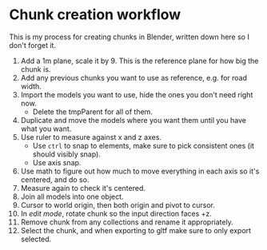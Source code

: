 # Chunk creation workflow
This is my process for creating chunks in Blender, written down here so I don't forget it.

1. Add a 1m plane, scale it by 9. This is the reference plane for how big the chunk is.
2. Add any previous chunks you want to use as reference, e.g. for road width.
3. Import the models you want to use, hide the ones you don't need right now.
   * Delete the tmpParent for all of them.
4. Duplicate and move the models where you want them until you have what you want.
5. Use ruler to measure against x and z axes.
    * Use `ctrl` to snap to elements, make sure to pick consistent ones (it should visibly snap).
    * Use axis snap.
6. Use math to figure out how much to move everything in each axis so it's centered, and do so.
7. Measure again to check it's centered.
8. Join all models into one object.
9. Cursor to world origin, then both origin and pivot to cursor.
10. In *edit mode*, rotate chunk so the input direction faces +z. 
11. Remove chunk from any collections and rename it appropriately.
12. Select the chunk, and when exporting to gltf make sure to only export selected.
